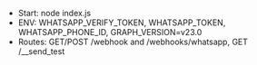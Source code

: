 - Start: node index.js
- ENV: WHATSAPP_VERIFY_TOKEN, WHATSAPP_TOKEN, WHATSAPP_PHONE_ID, GRAPH_VERSION=v23.0
- Routes: GET/POST /webhook and /webhooks/whatsapp, GET /__send_test
